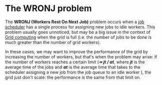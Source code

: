 # The WRONJ problem

The **WRONJ (Workers Rest On Next Job)** problem occurs when a [job scheduler](https://en.wikipedia.org/wiki/Job_scheduler) has a single process for assigning new jobs to idle workers. This problem usually goes unnoticed, but may be a big issue in the context of [Grid computing](https://en.wikipedia.org/wiki/Grid_computing) when the grid is full (i.e. the number of jobs to be done is much greater than the number of grid workers).

In these cases, we may want to improve the performance of the grid by increasing the number of workers, but that's when the problem may arise: if the number of workers reaches a certain limit (***&#x2243; jt / at***, where ***jt*** is the  average time of the jobs and ***at*** is the average time that takes to the scheduler assigning a new job from the job queue to an idle worker ), the grid just don't scale: the performance is the same from that limit on. 

